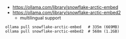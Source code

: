 
- https://ollama.com/library/snowflake-arctic-embed
- https://ollama.com/library/snowflake-arctic-embed2
    - multilingual support 

```
ollama pull snowflake-arctic-embed   # 335m (669MB)
ollama pull snowflake-arctic-embed2  # 568m (1.2GB)
```